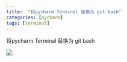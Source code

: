 ```yaml
---
title:  "将pycharm Terminal 替换为 git bash"
categories: [pycharm]
tags: [terminal]
---
```


将pycharm Terminal 替换为 git bash



![](https://cdn.jsdelivr.net/gh/inorilzy/blog-img/202305091901709.png)
